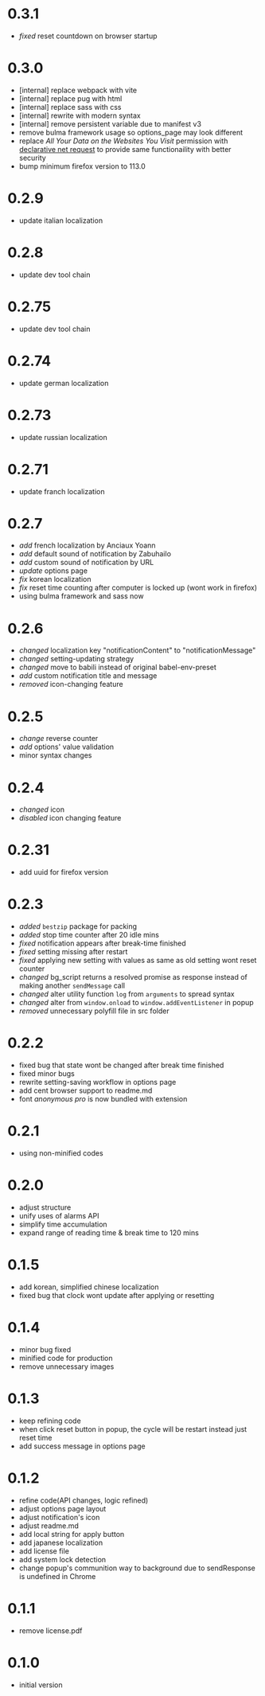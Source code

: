 # 0.3.1

- _fixed_ reset countdown on browser startup

# 0.3.0

- [internal] replace webpack with vite
- [internal] replace pug with html
- [internal] replace sass with css
- [internal] rewrite with modern syntax
- [internal] remove persistent variable due to manifest v3
- remove bulma framework usage so options_page may look different
- replace _All Your Data on the Websites You Visit_ permission with [declarative net request](https://developer.mozilla.org/en-US/docs/Mozilla/Add-ons/WebExtensions/manifest.json/declarative_net_request) to provide same functionaility with better security
- bump minimum firefox version to 113.0

# 0.2.9

- update italian localization

# 0.2.8

- update dev tool chain

# 0.2.75

- update dev tool chain

# 0.2.74

- update german localization

# 0.2.73

- update russian localization

# 0.2.71

- update franch localization

# 0.2.7

- _add_ french localization by Anciaux Yoann
- _add_ default sound of notification by Zabuhailo
- _add_ custom sound of notification by URL
- _update_ options page
- _fix_ korean localization
- _fix_ reset time counting after computer is locked up (wont work in firefox)
- using bulma framework and sass now

# 0.2.6

- _changed_ localization key "notificationContent" to "notificationMessage"
- _changed_ setting-updating strategy
- _changed_ move to babili instead of original babel-env-preset
- _add_ custom notification title and message
- _removed_ icon-changing feature

# 0.2.5

- _change_ reverse counter
- _add_ options' value validation
- minor syntax changes

# 0.2.4

- _changed_ icon
- _disabled_ icon changing feature

# 0.2.31

- add uuid for firefox version

# 0.2.3

- _added_ `bestzip` package for packing
- _added_ stop time counter after 20 idle mins
- _fixed_ notification appears after break-time finished
- _fixed_ setting missing after restart
- _fixed_ applying new setting with values as same as old setting wont reset counter
- _changed_ bg_script returns a resolved promise as response instead of making another `sendMessage` call
- _changed_ alter utility function `log` from `arguments` to spread syntax
- _changed_ alter from `window.onload` to `window.addEventListener` in popup
- _removed_ unnecessary polyfill file in src folder

# 0.2.2

- fixed bug that state wont be changed after break time finished
- fixed minor bugs
- rewrite setting-saving workflow in options page
- add cent browser support to readme.md
- font _anonymous pro_ is now bundled with extension

# 0.2.1

- using non-minified codes

# 0.2.0

- adjust structure
- unify uses of alarms API
- simplify time accumulation
- expand range of reading time & break time to 120 mins

# 0.1.5

- add korean, simplified chinese localization
- fixed bug that clock wont update after applying or resetting

# 0.1.4

- minor bug fixed
- minified code for production
- remove unnecessary images

# 0.1.3

- keep refining code
- when click reset button in popup, the cycle will be restart instead just reset time
- add success message in options page

# 0.1.2

- refine code(API changes, logic refined)
- adjust options page layout
- adjust notification's icon
- adjust readme.md
- add local string for apply button
- add japanese localization
- add license file
- add system lock detection
- change popup's communition way to background due to sendResponse is undefined in Chrome

# 0.1.1

- remove license.pdf

# 0.1.0

- initial version
